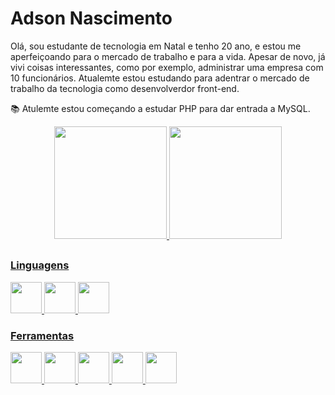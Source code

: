 # Adson Nascimento

Olá, sou estudante de tecnologia em Natal e tenho 20 ano, e estou me aperfeiçoando para o mercado de trabalho e para a vida. Apesar de novo, já vivi coisas interessantes, como por exemplo, administrar uma empresa com 10 funcionários. Atualemte estou estudando para adentrar o mercado de trabalho da tecnologia como desenvolverdor front-end.

📚 Atulemte estou começando a estudar PHP para dar entrada a MySQL.


<div align="center">
  <a href="https://github.com/AdsonNascimento">
  <img height="180em" src="https://github-readme-stats.vercel.app/api?username=AdsonNascimento&show_icons=true&theme=tokyonight&include_all_commits=true&count_private=true"/>
  <img height="180em" src="https://github-readme-stats.vercel.app/api/top-langs/?username=AdsonNascimento&layout=compact&langs_count=7&theme=tokyonight"/>
</div>
  
  ##
 
   ### Linguagens
  
 <div width="180em">
  <img height="50em" src="https://cdn.jsdelivr.net/gh/devicons/devicon/icons/javascript/javascript-original.svg" />
  <img height="50em" src="https://cdn.jsdelivr.net/gh/devicons/devicon/icons/css3/css3-original.svg" />
  <img height="50em" src="https://cdn.jsdelivr.net/gh/devicons/devicon/icons/html5/html5-original.svg" />
 </div>
  
   ### Ferramentas
  
 <div width="180em">
  <img height="50em" src="https://cdn.jsdelivr.net/gh/devicons/devicon/icons/bootstrap/bootstrap-plain.svg" />
  <img height="50em" src="https://cdn.jsdelivr.net/gh/devicons/devicon/icons/git/git-original.svg" />
  <img height="50em" src="https://cdn.jsdelivr.net/gh/devicons/devicon/icons/vscode/vscode-original.svg" />
  <img height="50em" src="https://cdn.jsdelivr.net/gh/devicons/devicon/icons/photoshop/photoshop-line.svg" />
  <img height="50em" src="https://cdn.jsdelivr.net/gh/devicons/devicon/icons/premierepro/premierepro-original.svg" />
 </div>
